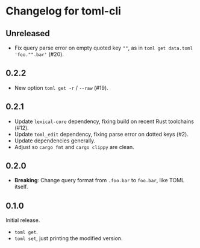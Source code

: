 # Changelog for toml-cli

## Unreleased

* Fix query parse error on empty quoted key `""`,
  as in `toml get data.toml 'foo."".bar'` (#20).


## 0.2.2

* New option `toml get -r` / `--raw` (#19).


## 0.2.1

* Update `lexical-core` dependency, fixing build on recent Rust toolchains (#12).
* Update `toml_edit` dependency, fixing parse error on dotted keys (#2).
* Update dependencies generally.
* Adjust so `cargo fmt` and `cargo clippy` are clean.


## 0.2.0

* **Breaking**: Change query format from `.foo.bar` to `foo.bar`,
  like TOML itself.


## 0.1.0

Initial release.

* `toml get`.
* `toml set`, just printing the modified version.
